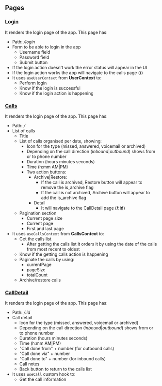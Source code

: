 ## Pages

### [Login](https://github.com/migue02/miguel-morales-aircall-test/tree/main/src/pages/Login)

It renders the login page of the app. This page has:

-   Path: _/login_
-   Form to be able to login in the app
    -   Username field
    -   Password field
    -   Submit button
-   If the login action doesn't work the error status will appear in the UI
-   If the login action works the app will navigate to the calls page (**/**)
-   It uses `useUserContext` from **UserContext** to:
    -   Perform login
    -   Know if the login is successful
    -   Know if the login action is happening

### [Calls](https://github.com/migue02/miguel-morales-aircall-test/tree/main/src/pages/Calls)

It renders the login page of the app. This page has:

-   Path: _/_
-   List of calls
    -   Title
    -   List of calls organised per date, showing:
        -   Icon for the type (missed, answered, voicemail or archived)
        -   Depending on the call direction (_inbound_|_outbound_) shows from or to phone number
        -   Duration (hours minutes seconds)
        -   Time (h:mm AM|PM)
        -   Two action buttons:
            -   Archive|Restore:
                -   If the call is archived, Restore button will appear to remove the is_archive flag
                -   If the call is not archived, Archive button will appear to add the is_archive flag
            -   Detail
                -   It will navigate to the CallDetail page (**/:id**)
    -   Pagination section
        -   Current page size
        -   Current page
        -   First and last page
-   It uses `useCallsContext` from **CallsContext** to:
    -   Get the calls list
        -   After getting the calls list it orders it by using the date of the calls from most recent to oldest
    -   Know if the getting calls action is happening
    -   Paginate the calls by using:
        -   currentPage
        -   pageSize
        -   totalCount
    -   Archive/restore calls

### [CallDetail](https://github.com/migue02/miguel-morales-aircall-test/tree/main/src/pages/CallDetail)

It renders the login page of the app. This page has:

-   Path: _/:id_
-   Call detail
    -   Icon for the type (missed, answered, voicemail or archived)
    -   Depending on the call direction (_inbound_|_outbound_) shows from or to phone number
    -   Duration (hours minutes seconds)
    -   Time (h:mm AM|PM)
    -   "Call done from" + number (for outbound calls)
    -   "Call done via" + number
    -   "Call done to" + number (for inbound calls)
    -   Call notes
    -   Back button to return to the calls list
-   It uses `useCall` custom hook to:
    -   Get the call information
